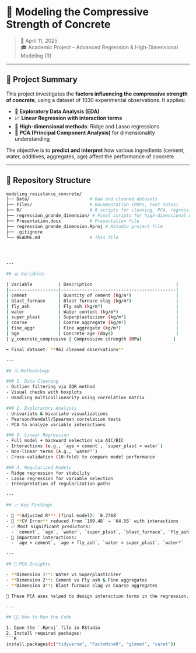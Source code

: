# 🧱 Modeling the Compressive Strength of Concrete

> 📅 April 11, 2025  
> 🎓 Academic Project – Advanced Regression & High-Dimensional Modeling (R)

---

## 📌 Project Summary

This project investigates the **factors influencing the compressive strength of concrete**, using a dataset of 1030 experimental observations. It applies:

- 🧪 **Exploratory Data Analysis (EDA)**
- 📈 **Linear Regression with interaction terms**
- 🧠 **High-dimensional methods**: Ridge and Lasso regressions
- 🧮 **PCA (Principal Component Analysis)** for dimensionality understanding

The objective is to **predict and interpret** how various ingredients (cement, water, additives, aggregates, age) affect the performance of concrete.

---

## 📁 Repository Structure

```bash
modeling_resistance_concrete/
├── Data/                       # Raw and cleaned datasets
├── Files/                      # Documentation (PDFs, text notes)
├── R/                          # R scripts for cleaning, PCA, regression
├── regression_grande_dimension/ # Final scripts for high-dimensional modeling
├── Presentation.docx           # Presentation file
├── regression_grande_dimension.Rproj # RStudio project file
├── .gitignore
└── README.md                   # This file




---

## 📊 Variables

| Variable          | Description                                |
|-------------------|--------------------------------------------|
| cement            | Quantity of cement (kg/m³)                 |
| blast_furnace     | Blast furnace slag (kg/m³)                 |
| fly_ash           | Fly ash (kg/m³)                            |
| water             | Water content (kg/m³)                      |
| super_plast       | Superplasticizer (kg/m³)                   |
| coarse            | Coarse aggregate (kg/m³)                   |
| fine_aggr         | Fine aggregate (kg/m³)                     |
| age               | Concrete age (days)                        |
| y_concrete_compresive | Compressive strength (MPa)            |

➡️ Final dataset: **961 cleaned observations**

---

## 🔍 Methodology

### 1. Data Cleaning
- Outlier filtering via IQR method
- Visual checks with boxplots
- Handling multicollinearity using correlation matrix

### 2. Exploratory Analysis
- Univariate & bivariate visualizations
- Pearson/Kendall/Spearman correlation tests
- PCA to analyze variable interactions

### 3. Linear Regression
- Full model + backward selection via AIC/BIC
- Interactions (e.g., `age × cement`, `super_plast × water`)
- Non-linear terms (e.g., `water²`)
- Cross-validation (10-fold) to compare model performance

### 4. Regularized Models
- Ridge regression for stability
- Lasso regression for variable selection
- Interpretation of regularization paths

---

## 📈 Key Findings

- 🔹 **Adjusted R²** (final model): `0.7768`
- 🔹 **CV Error** reduced from `109.48` → `64.56` with interactions
- ✅ Most significant predictors:
  - `cement`, `age`, `water`, `super_plast`, `blast_furnace`, `fly_ash`
- 🔀 Important interactions:
  - `age × cement`, `age × fly_ash`, `water × super_plast`, `water²`

---

## 📌 PCA Insights

- **Dimension 1**: Water vs Superplasticizer  
- **Dimension 2**: Cement vs Fly ash & Fine aggregates  
- **Dimension 3**: Blast furnace slag vs Coarse aggregates  

🎯 These PCA axes helped to design interaction terms in the regression.

---

## 🧑‍💻 How to Run the Code

1. Open the `.Rproj` file in RStudio
2. Install required packages:
```R
install.packages(c("tidyverse", "FactoMineR", "glmnet", "caret"))

